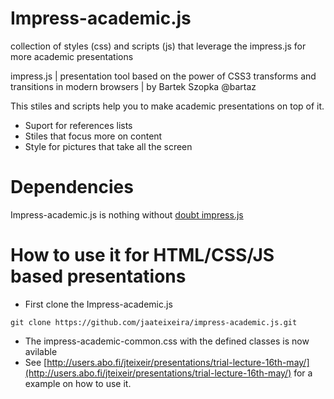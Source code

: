 # Impress-academic.js

collection of styles (css) and scripts (js) that leverage the impress.js for more academic presentations

impress.js | presentation tool based on the power of CSS3 transforms and transitions in modern browsers | by Bartek Szopka @bartaz

This stiles and scripts help you to make academic presentations on top of it.

* Suport for references lists
* Stiles that focus more on content
* Style for pictures that take all the screen

# Dependencies 

Impress-academic.js is nothing without [doubt impress.js ](https://impress.js.org/#/bored)

# How to use it for HTML/CSS/JS based presentations 

- First clone the Impress-academic.js
```
git clone https://github.com/jaateixeira/impress-academic.js.git
```

- The impress-academic-common.css with the defined classes is now avilable
- See [http://users.abo.fi/jteixeir/presentations/trial-lecture-16th-may/](http://users.abo.fi/jteixeir/presentations/trial-lecture-16th-may/) for a example on how to use it.

